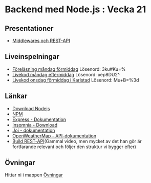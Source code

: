 # Backend med Node.js : Vecka 21

## Presentationer
- [Middlewares och REST-API](https://docs.google.com/presentation/d/1ym_SDbFNZrMB9H31GKO23Th0EIham_djD-VZ5NpePYE/edit?usp=sharing)


## Liveinspelningar
- [Föreläsning måndag förmiddag](https://folkuniversitetet-se.zoom.us/rec/share/TW3i3GXKNoo06CjKdjNAonvvpSCaa4OBINsR00g-LcGNuhf__Js1FeEgPbQ9V6gH.wfa8Iff3o-FUvXRP) Lösenord: 3ku#Ku=%
- [Livekod måndag eftermiddag](https://folkuniversitetet-se.zoom.us/rec/share/1QeW8fdL6YIWYiPNsyJUOERdpMuxUAQAj0wsgI9ifApGNNy8vSeNMcOkqev72PGm.oBfLTQ4raOmmH2ol) Lösenord: xep8DU2^
- [Livekod onsdag förmiddag i Karlstad](https://folkuniversitetet-se.zoom.us/rec/play/eWTBhDSa24ezg0HqOBA-ICkcq1WY9wLZL1OKx0I5uJRvrJjMxSNxnUhEdNEsxtY31b7_SwOk7EeipF2V.s1huBfSr9EK0lHSh?canPlayFromShare=true&from=share_recording_detail&continueMode=true&componentName=rec-play&originRequestUrl=https%3A%2F%2Ffolkuniversitetet-se.zoom.us%2Frec%2Fshare%2FwcroWRoh4azPXercJN4qFzzXXg2eJonl3FGCdxPVyxhsApjwhLb0QKPLktu9jes8.aWCLGvQr02D9fKiH) Lösenord: Mu+B=%3d

## Länkar
- [Download Nodejs](https://nodejs.org/en)
- [NPM](https://www.npmjs.com/)
- [Express - Dokumentation](https://expressjs.com/)
- [Insomnia - Download](https://insomnia.rest/download)
- [Joi - dokumentation](https://joi.dev/api/?v=17.13.0)
- [OpenWeatherMap - API-dokumentation](https://openweathermap.org/api/)
- [Build REST-API](https://www.youtube.com/watch?v=pKd0Rpw7O48)(Gammal video, men mycket av det han gör är fortfarande relevant och följer den struktur vi bygger efter)



## Övningar
Hittar ni i mappen [Övningar](./Övningar/)
